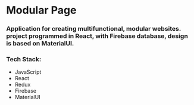 # Modular Page

### Application for creating multifunctional, modular websites. project programmed in React, with Firebase database, design is based on MaterialUI.

### Tech Stack:
- JavaScript
- React
- Redux
- Firebase
- MaterialUI

